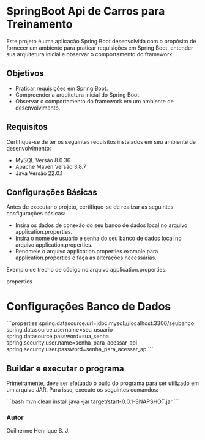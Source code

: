# SpringBoot Api de Carros para Treinamento

Este projeto é uma aplicação Spring Boot desenvolvida com o propósito de fornecer um ambiente para praticar requisições em Spring Boot, entender sua arquitetura inicial e observar o comportamento do framework.

## Objetivos

- Praticar requisições em Spring Boot.
- Compreender a arquitetura inicial do Spring Boot.
- Observar o comportamento do framework em um ambiente de desenvolvimento.

## Requisitos

Certifique-se de ter os seguintes requisitos instalados em seu ambiente de desenvolvimento:

- MySQL Versão 8.0.36
- Apache Maven Versão 3.8.7
- Java Versão 22.0.1

## Configurações Básicas

Antes de executar o projeto, certifique-se de realizar as seguintes configurações básicas:

- Insira os dados de conexão do seu banco de dados local no arquivo application.properties.
-    Insira o nome de usuário e senha do seu banco de dados local no arquivo application.properties.
-    Renomeie o arquivo application.properties.example para application.properties e faça as alterações necessárias.

Exemplo de trecho de código no arquivo application.properties:

properties

# Configurações Banco de Dados

\`\`\`properties
spring.datasource.url=jdbc:mysql://localhost:3306/seubanco
spring.datasource.username=seu_usuario
spring.datasource.password=sua_senha
spring.security.user.name=senha_para_acessar_api
spring.security.user.password=senha_para_acessar_ap
\`\`\`

## Buildar e executar o programa

Primeiramente, deve ser efetuado o build do programa para ser utilizado em um arquivo JAR. Para isso, execute os seguintes comandos:

\`\`\`bash
mvn clean install
java -jar target/start-0.0.1-SNAPSHOT.jar
\`\`\`

### Autor

Guilherme Henrique S. J.
